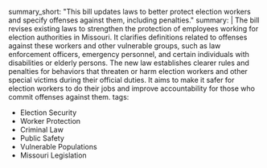 summary_short: "This bill updates laws to better protect election workers and specify offenses against them, including penalties."
summary: |
  The bill revises existing laws to strengthen the protection of employees working for election authorities in Missouri. It clarifies definitions related to offenses against these workers and other vulnerable groups, such as law enforcement officers, emergency personnel, and certain individuals with disabilities or elderly persons. The new law establishes clearer rules and penalties for behaviors that threaten or harm election workers and other special victims during their official duties. It aims to make it safer for election workers to do their jobs and improve accountability for those who commit offenses against them.
tags:
  - Election Security
  - Worker Protection
  - Criminal Law
  - Public Safety
  - Vulnerable Populations
  - Missouri Legislation
